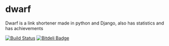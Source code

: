 dwarf
=====

Dwarf is a link shortener made in python and Django, also has statistics and has achievements

[![Build Status](https://travis-ci.org/slok/dwarf.png?branch=master)](https://travis-ci.org/slok/dwarf)
[![Bitdeli Badge](https://d2weczhvl823v0.cloudfront.net/slok/dwarf/trend.png)](https://bitdeli.com/free "Bitdeli Badge")
